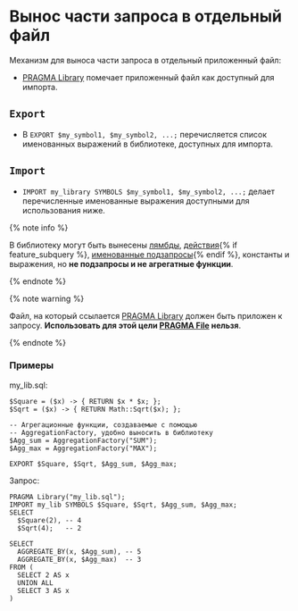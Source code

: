 # Вынос части запроса в отдельный файл

Механизм для выноса части запроса в отдельный приложенный файл:

* [PRAGMA Library](pragma.md#library) помечает приложенный файл как доступный для импорта.
## `Export`
* В `EXPORT $my_symbol1, $my_symbol2, ...;` перечисляется список именованных выражений в библиотеке, доступных для импорта.

## `Import`

* `IMPORT my_library SYMBOLS $my_symbol1, $my_symbol2, ...;` делает перечисленные именованные выражения доступными для использования ниже.

{% note info %}

В библиотеку могут быть вынесены [лямбды](expressions.md#lambda), [действия](action.md){% if feature_subquery %}, [именованные подзапросы](subquery.md){% endif %}, константы и выражения, но __не подзапросы и не агрегатные функции__.

{% endnote %}

{% note warning %}

Файл, на который ссылается [PRAGMA Library](pragma.md#library) должен быть приложен к запросу. __Использовать для этой цели [PRAGMA File](pragma.md#file) нельзя__.

{% endnote %}


### Примеры

my_lib.sql:

```yql
$Square = ($x) -> { RETURN $x * $x; };
$Sqrt = ($x) -> { RETURN Math::Sqrt($x); };

-- Агрегационные функции, создаваемые с помощью
-- AggregationFactory, удобно выносить в библиотеку
$Agg_sum = AggregationFactory("SUM");
$Agg_max = AggregationFactory("MAX");

EXPORT $Square, $Sqrt, $Agg_sum, $Agg_max;
```

Запрос:

```yql
PRAGMA Library("my_lib.sql");
IMPORT my_lib SYMBOLS $Square, $Sqrt, $Agg_sum, $Agg_max;
SELECT
  $Square(2), -- 4
  $Sqrt(4);   -- 2

SELECT
  AGGREGATE_BY(x, $Agg_sum), -- 5
  AGGREGATE_BY(x, $Agg_max)  -- 3
FROM (
  SELECT 2 AS x
  UNION ALL
  SELECT 3 AS x
)
```


